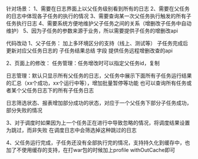 针对场景：
1、需要在日志界面上以父任务级别看到所有的日志
2、需要在父任务的日志中体现各子任务的执行的情况
3、需要查询某一次父任务执行触发的所有子任务执行日志
4、需要系统方便地维护父子任务之间的关系（增删改子任务中自动维护）
5、因为子任务的参数来源于业务，所以需要提供子任务的增删改api


代码改动
1、父子任务：
加上多环境区分的支持（线上、测试等）
子任务完成后更新对应父任务日志的 子任务结果总结 字段
提供任务远程增删改查的api
	
2、页面上的修改：
任务管理：任务增改时可以指定父任务id，复制

日志管理：默认只显示所有父任务的日志，父任务中展示下面所有子任务运行结果的汇总（xx个成功，xx个运行中等），增加批量暂停等功能
也可以查询所有任务或者某个父任务日志下的所有子任务日志

日志筛选状态、报表增加部分成功的状态，对应于一个父任务下部分子任务成功，部分失败的情况

3、对于调度时如果因为上一个任务正在进行中导致忽略的情况，将调度结果设置为跳过，而非失败
在调度日志中会筛选掉这种跳过的日志

4、父任务运行完成，子任务还没有全部执行完的情况，支持持久化到缓存中，也加了不使用缓存的支持，在打war包的时候加上profile withOutCache即可

